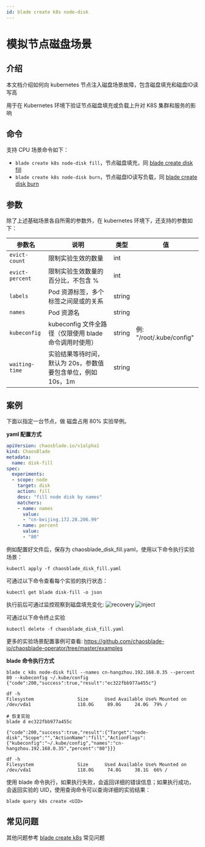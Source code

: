 ```yaml
---
id: blade create k8s node-disk
---
```


# 模拟节点磁盘场景

## 介绍
本文档介绍如何向 kubernetes 节点注入磁盘场景故障，包含磁盘填充和磁盘IO读写高

用于在 Kubernetes 环境下验证节点磁盘填充或负载上升对 K8S 集群和服务的影响

## 命令
支持 CPU 场景命令如下：
* `blade create k8s node-disk fill`，节点磁盘填充，同 [blade create disk fill](../host/blade%20create%20disk%20fill)
* `blade create k8s node-disk burn`，节点磁盘IO读写负载，同 [blade create disk burn](../host/blade%20create%20disk%20burn)

## 参数
除了上述基础场景各自所需的参数外，在 kubernetes 环境下，还支持的参数如下：

|  参数名 |  说明 | 类型 | 值 |
|  ----  | ---- | ---- | ---- |
| `evict-count`         | 限制实验生效的数量 | int |  |
| `evict-percent`       | 限制实验生效数量的百分比，不包含 % | int | |
| `labels`              | Pod 资源标签，多个标签之间是或的关系 | string | |
| `names`               | Pod 资源名 | string | |
| `kubeconfig`          | kubeconfig 文件全路径（仅限使用 blade 命令调用时使用） | string | 例: "/root/.kube/config" |
| `waiting-time`        | 实验结果等待时间，默认为 20s，参数值要包含单位，例如 10s，1m | string | |


## 案例

下面以指定一台节点，做 磁盘占用 80% 实验举例。

**yaml 配置方式** 
```yaml
apiVersion: chaosblade.io/v1alpha1
kind: ChaosBlade
metadata:
  name: disk-fill
spec:
  experiments:
  - scope: node
    target: disk
    action: fill
    desc: "fill node disk by names"
    matchers:
    - name: names
      value:
      - "cn-beijing.172.28.206.99"
    - name: percent
      value:
      - "80"
```

例如配置好文件后，保存为 chaosblade_disk_fill.yaml，使用以下命令执行实验场景：
```
kubectl apply -f chaosblade_disk_fill.yaml
```
可通过以下命令查看每个实验的执行状态：
```
kubectl get blade disk-fill -o json
``` 

执行前后可通过监控观察到磁盘填充变化:
![recovery](/img/doc-image/k8s_disk_fill_recovery.jpg)
![inject](/img/doc-image/k8s_disk_fill.jpg)

可通过以下命令终止实验
```
kubectl delete -f chaosblade_disk_fill.yaml
```

更多的实验场景配置事例可查看: https://github.com/chaosblade-io/chaosblade-operator/tree/master/examples


**blade 命令执行方式**
```shell
blade c k8s node-disk fill --names cn-hangzhou.192.168.0.35 --percent 80 --kubeconfig ~/.kube/config
{"code":200,"success":true,"result":"ec322fbb977a455c"}

df -h
Filesystem                Size      Used Available Use% Mounted on
/dev/vda1                 118.0G     89.0G     24.0G  79% / 

# 恢复实验
blade d ec322fbb977a455c

{"code":200,"success":true,"result":{"Target":"node-disk","Scope":"","ActionName":"fill","ActionFlags":{"kubeconfig":"~/.kube/config","names":"cn-hangzhou.192.168.0.35","percent":"80"}}}

df -h
Filesystem                Size      Used Available Use% Mounted on
/dev/vda1                 118.0G     74.8G     38.1G  66% /
```

使用 blade 命令执行，如果执行失败，会返回详细的错误信息；如果执行成功，会返回实验的 UID，使用查询命令可以查询详细的实验结果：
```
blade query k8s create <UID>
```


## 常见问题
其他问题参考 [blade create k8s](./blade%20create%20k8s) 常见问题
